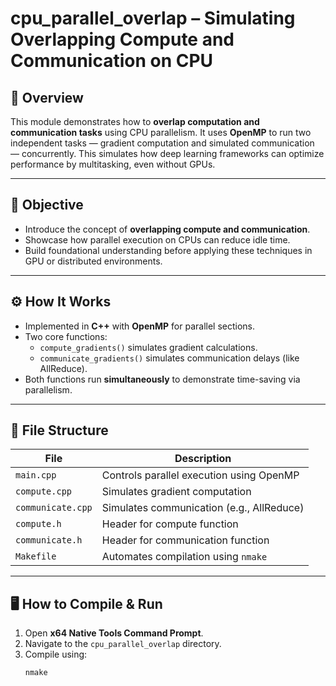 # cpu_parallel_overlap – Simulating Overlapping Compute and Communication on CPU

## 🚀 Overview
This module demonstrates how to **overlap computation and communication tasks** using CPU parallelism. It uses **OpenMP** to run two independent tasks — gradient computation and simulated communication — concurrently. This simulates how deep learning frameworks can optimize performance by multitasking, even without GPUs.

---

## 🎯 Objective
- Introduce the concept of **overlapping compute and communication**.
- Showcase how parallel execution on CPUs can reduce idle time.
- Build foundational understanding before applying these techniques in GPU or distributed environments.

---

## ⚙️ How It Works
- Implemented in **C++** with **OpenMP** for parallel sections.
- Two core functions:
  - `compute_gradients()` simulates gradient calculations.
  - `communicate_gradients()` simulates communication delays (like AllReduce).
- Both functions run **simultaneously** to demonstrate time-saving via parallelism.

---

## 📂 File Structure
| File              | Description                                      |
|-------------------|--------------------------------------------------|
| `main.cpp`        | Controls parallel execution using OpenMP         |
| `compute.cpp`     | Simulates gradient computation                   |
| `communicate.cpp` | Simulates communication (e.g., AllReduce)        |
| `compute.h`       | Header for compute function                      |
| `communicate.h`   | Header for communication function                |
| `Makefile`        | Automates compilation using `nmake`              |

---

## 🖥️ How to Compile & Run
1. Open **x64 Native Tools Command Prompt**.
2. Navigate to the `cpu_parallel_overlap` directory.
3. Compile using:
   ```bash
   nmake
